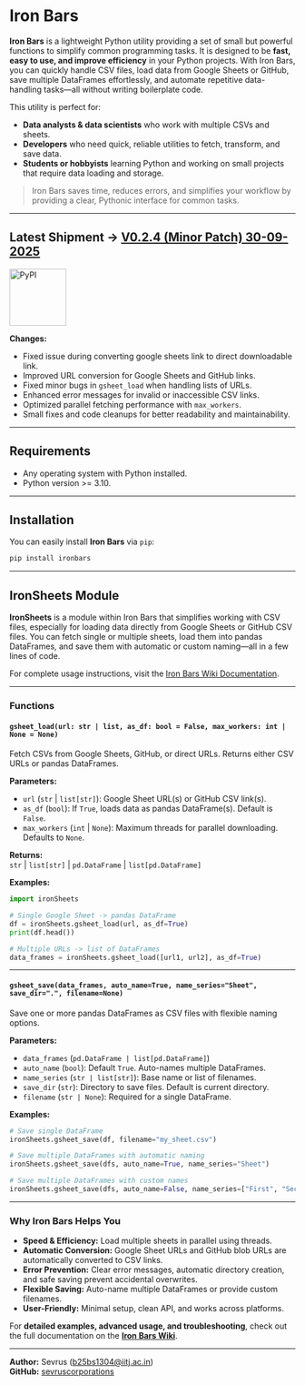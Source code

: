 
# Iron Bars

**Iron Bars** is a lightweight Python utility providing a set of small but powerful functions to simplify common programming tasks. It is designed to be **fast, easy to use, and improve efficiency** in your Python projects. With Iron Bars, you can quickly handle CSV files, load data from Google Sheets or GitHub, save multiple DataFrames effortlessly, and automate repetitive data-handling tasks—all without writing boilerplate code.

This utility is perfect for:  
- **Data analysts & data scientists** who work with multiple CSVs and sheets.  
- **Developers** who need quick, reliable utilities to fetch, transform, and save data.  
- **Students or hobbyists** learning Python and working on small projects that require data loading and storage.  

> Iron Bars saves time, reduces errors, and simplifies your workflow by providing a clear, Pythonic interface for common tasks.

---

## Latest Shipment -> [V0.2.4 (Minor Patch) 30-09-2025](https://pypi.org/project/ironBars/0.2.3/)
<a href="https://pypi.org/project/ironBars/">
  <img src="https://upload.wikimedia.org/wikipedia/commons/6/64/PyPI_logo.svg" width="100" alt="PyPI">
</a>

**Changes:**
- Fixed issue during converting google sheets link to direct downloadable link.
- Improved URL conversion for Google Sheets and GitHub links.
- Fixed minor bugs in `gsheet_load` when handling lists of URLs.
- Enhanced error messages for invalid or inaccessible CSV links.
- Optimized parallel fetching performance with `max_workers`.
- Small fixes and code cleanups for better readability and maintainability.

---

## Requirements

- Any operating system with Python installed.  
- Python version >= 3.10.

---

## Installation

You can easily install **Iron Bars** via `pip`:

```bash
pip install ironbars
```

---

## IronSheets Module

**IronSheets** is a module within Iron Bars that simplifies working with CSV files, especially for loading data directly from Google Sheets or GitHub CSV files. You can fetch single or multiple sheets, load them into pandas DataFrames, and save them with automatic or custom naming—all in a few lines of code.  

For complete usage instructions, visit the [Iron Bars Wiki Documentation](https://github.com/SevrusCorporations/ironBars/wiki).

---

### Functions

#### `gsheet_load(url: str | list, as_df: bool = False, max_workers: int | None = None)`

Fetch CSVs from Google Sheets, GitHub, or direct URLs. Returns either CSV URLs or pandas DataFrames.

**Parameters:**

- `url` (`str` | `list[str]`): Google Sheet URL(s) or GitHub CSV link(s).  
- `as_df` (`bool`): If `True`, loads data as pandas DataFrame(s). Default is `False`.  
- `max_workers` (`int` | `None`): Maximum threads for parallel downloading. Defaults to `None`.

**Returns:**  
`str` | `list[str]` | `pd.DataFrame` | `list[pd.DataFrame]`

**Examples:**

```python
import ironSheets

# Single Google Sheet -> pandas DataFrame
df = ironSheets.gsheet_load(url, as_df=True)
print(df.head())

# Multiple URLs -> list of DataFrames
data_frames = ironSheets.gsheet_load([url1, url2], as_df=True)
```

---

#### `gsheet_save(data_frames, auto_name=True, name_series="Sheet", save_dir=".", filename=None)`

Save one or more pandas DataFrames as CSV files with flexible naming options.

**Parameters:**

- `data_frames` (`pd.DataFrame | list[pd.DataFrame]`)  
- `auto_name` (`bool`): Default `True`. Auto-names multiple DataFrames.  
- `name_series` (`str | list[str]`): Base name or list of filenames.  
- `save_dir` (`str`): Directory to save files. Default is current directory.  
- `filename` (`str | None`): Required for a single DataFrame.  

**Examples:**

```python
# Save single DataFrame
ironSheets.gsheet_save(df, filename="my_sheet.csv")

# Save multiple DataFrames with automatic naming
ironSheets.gsheet_save(dfs, auto_name=True, name_series="Sheet")

# Save multiple DataFrames with custom names
ironSheets.gsheet_save(dfs, auto_name=False, name_series=["First", "Second"])
```

---

### Why Iron Bars Helps You

- **Speed & Efficiency:** Load multiple sheets in parallel using threads.  
- **Automatic Conversion:** Google Sheet URLs and GitHub blob URLs are automatically converted to CSV links.  
- **Error Prevention:** Clear error messages, automatic directory creation, and safe saving prevent accidental overwrites.  
- **Flexible Saving:** Auto-name multiple DataFrames or provide custom filenames.  
- **User-Friendly:** Minimal setup, clean API, and works across platforms.  

For **detailed examples, advanced usage, and troubleshooting**, check out the full documentation on the **[Iron Bars Wiki](https://github.com/SevrusCorporations/ironBars/wiki)**.

---

**Author:** Sevrus (b25bs1304@iitj.ac.in)  
**GitHub:** [sevruscorporations](https://github.com/sevruscorporations)
